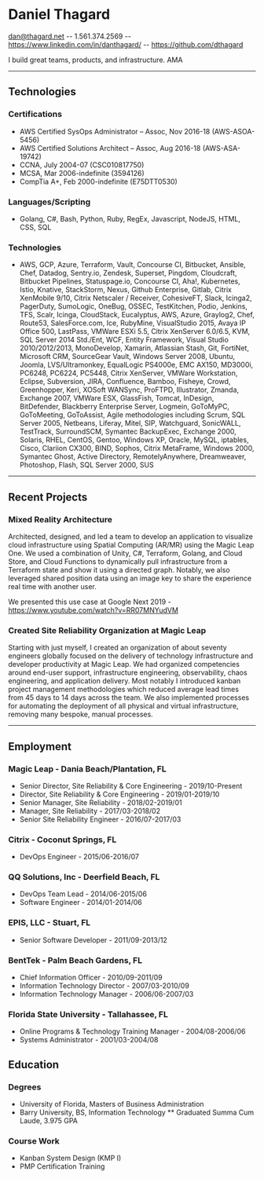 # Daniel Thagard

dan@thagard.net -- 1.561.374.2569 -- https://www.linkedin.com/in/danthagard/ -- https://github.com/dthagard

I build great teams, products, and infrastructure. AMA

---

## Technologies

### Certifications

* AWS Certified SysOps Administrator – Assoc, Nov 2016-18 (AWS-ASOA-5456)
* AWS Certified Solutions Architect – Assoc, Aug 2016-18 (AWS-ASA-19742)
* CCNA, July 2004-07 (CSC010817750)
* MCSA, Mar 2006-indefinite (3594126)
* CompTia A+, Feb 2000-indefinite (E75DTT0530)

### Languages/Scripting

* Golang, C#, Bash, Python, Ruby, RegEx, Javascript, NodeJS, HTML, CSS, SQL

### Technologies

* AWS, GCP, Azure, Terraform, Vault, Concourse CI, Bitbucket, Ansible, Chef, Datadog, Sentry.io, Zendesk, Superset, Pingdom, Cloudcraft, Bitbucket Pipelines, Statuspage.io, Concourse CI, Aha!, Kubernetes, Istio, Knative, StackStorm, Nexus, Github Enterprise, Gitlab,  Citrix XenMobile 9/10, Citrix Netscaler / Receiver, CohesiveFT, Slack, Icinga2, PagerDuty, SumoLogic, OneBug, OSSEC, TestKitchen, Podio, Jenkins, TFS, Scalr, Icinga, CloudStack, Eucalyptus, AWS, Azure, Graylog2, Chef, Route53, SalesForce.com, Ice, RubyMine, VisualStudio 2015, Avaya IP Office 500, LastPass, VMWare ESXi 5.5, Citrix XenServer 6.0/6.5, KVM, SQL Server 2014 Std./Ent, WCF, Entity Framework, Visual Studio 2010/2012/2013, MonoDevelop, Xamarin, Atlassian Stash, Git, FortiNet, Microsoft CRM, SourceGear Vault, Windows Server 2008, Ubuntu, Joomla, LVS/Ultramonkey, EqualLogic PS4000e, EMC AX150, MD3000i, PC6248, PC6224, PC5448, Citrix XenServer, VMWare Workstation, Eclipse, Subversion, JIRA, Confluence, Bamboo, Fisheye, Crowd, Greenhopper, Keri, XOSoft WANSync, ProFTPD, Illustrator, Zmanda, Exchange 2007, VMWare ESX, GlassFish, Tomcat, InDesign, BitDefender, Blackberry Enterprise Server, Logmein, GoToMyPC, GoToMeeting, GoToAssist, Agile methodologies including Scrum, SQL Server 2005, Netbeans, Liferay, Mitel, SIP, Watchguard, SonicWALL, TestTrack, SurroundSCM, Symantec BackupExec, Exchange 2000, Solaris, RHEL, CentOS, Gentoo, Windows XP, Oracle, MySQL, iptables, Cisco, Clariion CX300, BIND, Sophos, Citrix MetaFrame, Windows 2000, Symantec Ghost, Active Directory, RemotelyAnywhere, Dreamweaver, Photoshop, Flash, SQL Server 2000, SUS

---

## Recent Projects

### Mixed Reality Architecture

Architected, designed, and led a team to develop an application to visualize cloud infrastructure using Spatial Computing (AR/MR) using the Magic Leap One. We used a combination of Unity, C#, Terraform, Golang, and Cloud Store, and Cloud Functions to dynamically pull infrastructure from a Terraform state and show it using a directed graph. Notably, we also leveraged shared position data using an image key to share the experience real time with another user.

We presented this use case at Google Next 2019 - https://www.youtube.com/watch?v=RR07MNYudVM

### Created Site Reliability Organization at Magic Leap

Starting with just myself, I created an organization of about seventy engineers globally focused on the delivery of technology infrastructure and developer productivity at Magic Leap. We had organized competencies around end-user support, infrastructure engineering, observability, chaos engineering, and application delivery. Most notably I introduced kanban project management methodologies which reduced average lead times from 45 days to 14 days across the team. We also implemented processes for automating the deployment of all physical and virtual infrastructure, removing many bespoke, manual processes.

---

## Employment

### Magic Leap - Dania Beach/Plantation, FL

* Senior Director, Site Reliability & Core Engineering - 2019/10-Present
* Director, Site Reliability & Core Engineering - 2019/01-2019/10
* Senior Manager, Site Reliability - 2018/02-2019/01
* Manager, Site Reliability - 2017/03-2018/02
* Senior Site Reliability Engineer - 2016/07-2017/03

### Citrix - Coconut Springs, FL

* DevOps Engineer - 2015/06-2016/07

### QQ Solutions, Inc - Deerfield Beach, FL

* DevOps Team Lead - 2014/06-2015/06
* Software Engineer - 2014/01-2014/06

### EPIS, LLC - Stuart, FL

* Senior Software Developer - 2011/09-2013/12

### BentTek - Palm Beach Gardens, FL

* Chief Information Officer - 2010/09-2011/09
* Information Technology Director - 2007/03-2010/09
* Information Technology Manager - 2006/06-2007/03

### Florida State University - Tallahassee, FL

* Online Programs & Technology Training Manager - 2004/08-2006/06
* Systems Administrator - 2001/03-2004/08

## Education

### Degrees

* University of Florida, Masters of Business Administration
* Barry University, BS, Information Technology
** Graduated Summa Cum Laude, 3.975 GPA

### Course Work

* Kanban System Design (KMP I)
* PMP Certification Training
